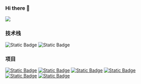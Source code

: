 ### Hi there 👋

<img align="left" src="https://github-readme-stats.vercel.app/api?username=xiaomingmingbai&include_all_commits=true&count_private-true&custom_title=xiaomingmingbai'%20GitHub%20Stats&line_height=30&show_icons=true&hide_border=true&bg_color=192133&title_color=efb752&icon_color=efb752&text_color=70bed9">
​

### 技术栈
![Static Badge](https://img.shields.io/badge/C-gray?logo=C)
![Static Badge](https://img.shields.io/badge/C%2B%2B-gray?logo=C%2B%2B)
​
### 项目
[![Static Badge](https://img.shields.io/badge/C-Staff%20system-darkgreen?style=flat)](https://github.com/XiaoMingMingBai/StaffingSystem)
[![Static Badge](https://img.shields.io/badge/C-dictionaries-darkgreen?style=flat)](https://github.com/XiaoMingMingBai/dictionaries)
[![Static Badge](https://img.shields.io/badge/fsmp1a-arm-darkgreen?style=flat)](https://github.com/XiaoMingMingBai/S5P6818-arm/tree/main)
[![Static Badge](https://img.shields.io/badge/fsmp1a-drive-darkgreen?style=flat)](https://github.com/XiaoMingMingBai/famp1a-drive/tree/main)
[![Static Badge](https://img.shields.io/badge/fsmp1a-transplant-darkgreen?style=flat)](https://github.com/XiaoMingMingBai/myUboot)
[![Static Badge](https://img.shields.io/badge/fsmp1a-Iot%20warehous-darkgreen?style=flat)](https://github.com/XiaoMingMingBai/LotWarehousing)


